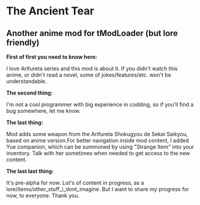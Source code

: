 # The Ancient Tear
## Another anime mod for tModLoader (but lore friendly)

**First of first you need to know here:**

I love Arifureta series and this mod is about it.
If you didn't watch this anime, or didn't read a novel, some of jokes/features/etc. won't be understandable.

**The second thing:**

I'm not a cool programmer with big experience in codding, so if you'll find a bug somewhere, let me know.

**The last thing:**

Mod adds some weapon from the Arifureta Shokugyou de Sekai Saikyou, based on anime version.For better navigation inside mod content, I added Yue companion, which can be summoned by using "Strange Item" into your inventory. Talk with her sometimes when needed to get access to the new content.

**The last last thing:**

It's pre-alpha for now. Lot's of content in progress, as a lore/items/other_stuff_i_dont_imagine. But I want to share my progress for now, to everyone. Thank you.


